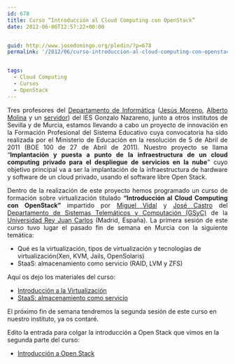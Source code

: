 ```yaml
---
id: 678
title: Curso “Introducción al Cloud Computing con OpenStack”
date: 2012-06-06T12:57:22+00:00


guid: http://www.josedomingo.org/pledin/?p=678
permalink: '/2012/06/curso-introduccion-al-cloud-computing-con-openstack-1-parte/'


tags:
  - Cloud Computing
  - Cursos
  - OpenStack
---
```

<p style="text-align: justify;">
  Tres profesores del <a href="http://informatica.gonzalonazareno.org">Departamento de Informática</a> (<a href="http://sw-libre.blogspot.com.es/">Jesús Moreno</a>, <a href="http://albertomolina.wordpress.com/">Alberto Molina</a> y un <a href="http://www.josedomingo.org/pledin/about/">servidor</a>) del IES Gonzalo Nazareno, junto a otros institutos de Sevilla y de Murcia, estamos llevando a cabo un proyecto de innovación en la Formación Profesional del Sistema Educativo cuya convocatoria ha sido realizada por el Ministerio de Educación en la resolución de 5 de Abril de 2011 (BOE 100 de 27 de Abril de 2011). Nuestro proyecto se llama &#8220;<strong>Implantación y puesta a punto de la infraestructura de un cloud computing privado para el despliegue de servicios en la nube</strong>&#8221; cuyo objetivo principal va a ser la implantación de la infraestructura de hardware y software de un cloud privado, usando el software libre Open Stack.
</p>

<p style="text-align: justify;">
  Dentro de la realización de este proyecto hemos programado un curso de formación sobre virtualización titulado <strong style="text-align: justify;">“Introducción al Cloud Computing con OpenStack” </strong> impartido por <a href="http://gsyc.urjc.es/~mvidal/">Miguel Vidal</a> y <a href="http://gsyc.urjc.es/~jfcastro/">José Castro</a> del <a href="http://gsyc.es/">Departamento de Sistemas Telemáticos y Computación (GSyC)</a> de la <a href="http://www.urjc.es/">Universidad Rey Juan Carlos</a> (Madrid, España). La primera sesión de este curso tuvo lugar el pasado fin de semana en Murcia con la siguiente temática:
</p>

  * Qué es la virtualización, tipos de virtualización y tecnologías de virtualización(Xen, KVM, Jails, OpenSolaris)
  * StaaS: almacenamiento como servicio (RAID, LVM y ZFS)

Aquí os dejo los materiales del curso:

  * [Introducción a la Virtualización](http://db.tt/B6KnBir1)
  * [StaaS: almacenamiento como servicio](http://db.tt/DqaTTgun)

El próximo fin de semana tendremos la segunda sesión de este curso en nuestro instituto, ya os contaré.

Edito la entrada para colgar la introducción a Open Stack que vimos en la segunda parte del curso:

  * [Introducción a Open Stack](http://db.tt/cBDjWjs0)

<!-- AddThis Advanced Settings generic via filter on the_content -->

<!-- AddThis Share Buttons generic via filter on the_content -->